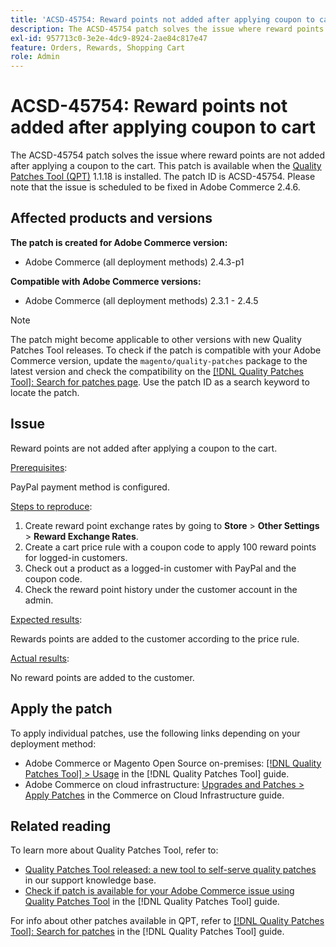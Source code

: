 ```yaml
---
title: 'ACSD-45754: Reward points not added after applying coupon to cart'
description: The ACSD-45754 patch solves the issue where reward points are not added after applying a coupon to the cart. This patch is available when the [Quality Patches Tool (QPT)](https://experienceleague.adobe.com/en/docs/commerce-knowledge-base/kb/announcements/commerce-announcements/magento-quality-patches-released-new-tool-to-self-serve-quality-patches) 1.1.18 is installed. The patch ID is ACSD-45754. Please note that the issue is scheduled to be fixed in Adobe Commerce 2.4.6.
exl-id: 957713c0-3e2e-4dc9-8924-2ae84c817e47
feature: Orders, Rewards, Shopping Cart
role: Admin
---
```

# ACSD-45754: Reward points not added after applying coupon to cart

The ACSD-45754 patch solves the issue where reward points are not added after applying a coupon to the cart. This patch is available when the [Quality Patches Tool (QPT)](https://experienceleague.adobe.com/en/docs/commerce-knowledge-base/kb/announcements/commerce-announcements/magento-quality-patches-released-new-tool-to-self-serve-quality-patches) 1.1.18 is installed. The patch ID is ACSD-45754. Please note that the issue is scheduled to be fixed in Adobe Commerce 2.4.6.

## Affected products and versions

**The patch is created for Adobe Commerce version:**

* Adobe Commerce (all deployment methods) 2.4.3-p1

**Compatible with Adobe Commerce versions:**

* Adobe Commerce (all deployment methods) 2.3.1 - 2.4.5

>[!NOTE]
>
>The patch might become applicable to other versions with new Quality Patches Tool releases. To check if the patch is compatible with your Adobe Commerce version, update the `magento/quality-patches` package to the latest version and check the compatibility on the [[!DNL Quality Patches Tool]: Search for patches page](https://experienceleague.adobe.com/en/docs/commerce-knowledge-base/kb/announcements/commerce-announcements/magento-quality-patches-released-new-tool-to-self-serve-quality-patches). Use the patch ID as a search keyword to locate the patch.

## Issue

Reward points are not added after applying a coupon to the cart.

<u>Prerequisites</u>:

PayPal payment method is configured.

<u>Steps to reproduce</u>:

1. Create reward point exchange rates by going to **Store** > **Other Settings** > **Reward Exchange Rates**.
1. Create a cart price rule with a coupon code to apply 100 reward points for logged-in customers.
1. Check out a product as a logged-in customer with PayPal and the coupon code.
1. Check the reward point history under the customer account in the admin.

<u>Expected results</u>:

Rewards points are added to the customer according to the price rule.

<u>Actual results</u>:

No reward points are added to the customer.

## Apply the patch

To apply individual patches, use the following links depending on your deployment method:

* Adobe Commerce or Magento Open Source on-premises: [[!DNL Quality Patches Tool] > Usage](/help/tools/quality-patches-tool/usage.md) in the [!DNL Quality Patches Tool] guide.
* Adobe Commerce on cloud infrastructure: [Upgrades and Patches > Apply Patches](https://experienceleague.adobe.com/docs/commerce-cloud-service/user-guide/develop/upgrade/apply-patches.html) in the Commerce on Cloud Infrastructure guide.

## Related reading

To learn more about Quality Patches Tool, refer to:

* [Quality Patches Tool released: a new tool to self-serve quality patches](https://experienceleague.adobe.com/en/docs/commerce-knowledge-base/kb/announcements/commerce-announcements/magento-quality-patches-released-new-tool-to-self-serve-quality-patches) in our support knowledge base.
* [Check if patch is available for your Adobe Commerce issue using Quality Patches Tool](/help/tools/quality-patches-tool/patches-available-in-qpt/check-patch-for-magento-issue-with-magento-quality-patches.md) in the [!DNL Quality Patches Tool] guide.

For info about other patches available in QPT, refer to [[!DNL Quality Patches Tool]: Search for patches](https://experienceleague.adobe.com/tools/commerce-quality-patches/index.html) in the [!DNL Quality Patches Tool] guide.
